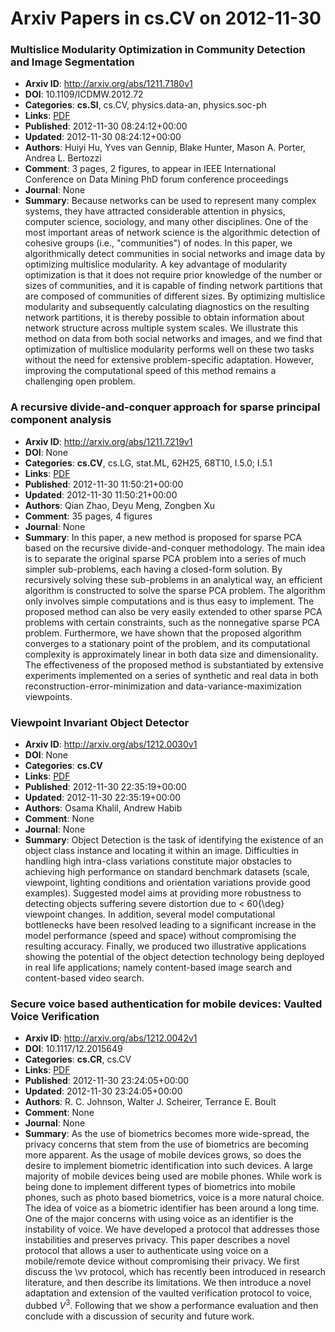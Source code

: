 # Arxiv Papers in cs.CV on 2012-11-30
### Multislice Modularity Optimization in Community Detection and Image Segmentation
- **Arxiv ID**: http://arxiv.org/abs/1211.7180v1
- **DOI**: 10.1109/ICDMW.2012.72
- **Categories**: **cs.SI**, cs.CV, physics.data-an, physics.soc-ph
- **Links**: [PDF](http://arxiv.org/pdf/1211.7180v1)
- **Published**: 2012-11-30 08:24:12+00:00
- **Updated**: 2012-11-30 08:24:12+00:00
- **Authors**: Huiyi Hu, Yves van Gennip, Blake Hunter, Mason A. Porter, Andrea L. Bertozzi
- **Comment**: 3 pages, 2 figures, to appear in IEEE International Conference on
  Data Mining PhD forum conference proceedings
- **Journal**: None
- **Summary**: Because networks can be used to represent many complex systems, they have attracted considerable attention in physics, computer science, sociology, and many other disciplines. One of the most important areas of network science is the algorithmic detection of cohesive groups (i.e., "communities") of nodes. In this paper, we algorithmically detect communities in social networks and image data by optimizing multislice modularity. A key advantage of modularity optimization is that it does not require prior knowledge of the number or sizes of communities, and it is capable of finding network partitions that are composed of communities of different sizes. By optimizing multislice modularity and subsequently calculating diagnostics on the resulting network partitions, it is thereby possible to obtain information about network structure across multiple system scales. We illustrate this method on data from both social networks and images, and we find that optimization of multislice modularity performs well on these two tasks without the need for extensive problem-specific adaptation. However, improving the computational speed of this method remains a challenging open problem.



### A recursive divide-and-conquer approach for sparse principal component analysis
- **Arxiv ID**: http://arxiv.org/abs/1211.7219v1
- **DOI**: None
- **Categories**: **cs.CV**, cs.LG, stat.ML, 62H25, 68T10, I.5.0; I.5.1
- **Links**: [PDF](http://arxiv.org/pdf/1211.7219v1)
- **Published**: 2012-11-30 11:50:21+00:00
- **Updated**: 2012-11-30 11:50:21+00:00
- **Authors**: Qian Zhao, Deyu Meng, Zongben Xu
- **Comment**: 35 pages, 4 figures
- **Journal**: None
- **Summary**: In this paper, a new method is proposed for sparse PCA based on the recursive divide-and-conquer methodology. The main idea is to separate the original sparse PCA problem into a series of much simpler sub-problems, each having a closed-form solution. By recursively solving these sub-problems in an analytical way, an efficient algorithm is constructed to solve the sparse PCA problem. The algorithm only involves simple computations and is thus easy to implement. The proposed method can also be very easily extended to other sparse PCA problems with certain constraints, such as the nonnegative sparse PCA problem. Furthermore, we have shown that the proposed algorithm converges to a stationary point of the problem, and its computational complexity is approximately linear in both data size and dimensionality. The effectiveness of the proposed method is substantiated by extensive experiments implemented on a series of synthetic and real data in both reconstruction-error-minimization and data-variance-maximization viewpoints.



### Viewpoint Invariant Object Detector
- **Arxiv ID**: http://arxiv.org/abs/1212.0030v1
- **DOI**: None
- **Categories**: **cs.CV**
- **Links**: [PDF](http://arxiv.org/pdf/1212.0030v1)
- **Published**: 2012-11-30 22:35:19+00:00
- **Updated**: 2012-11-30 22:35:19+00:00
- **Authors**: Osama Khalil, Andrew Habib
- **Comment**: None
- **Journal**: None
- **Summary**: Object Detection is the task of identifying the existence of an object class instance and locating it within an image. Difficulties in handling high intra-class variations constitute major obstacles to achieving high performance on standard benchmark datasets (scale, viewpoint, lighting conditions and orientation variations provide good examples). Suggested model aims at providing more robustness to detecting objects suffering severe distortion due to < 60{\deg} viewpoint changes. In addition, several model computational bottlenecks have been resolved leading to a significant increase in the model performance (speed and space) without compromising the resulting accuracy. Finally, we produced two illustrative applications showing the potential of the object detection technology being deployed in real life applications; namely content-based image search and content-based video search.



### Secure voice based authentication for mobile devices: Vaulted Voice Verification
- **Arxiv ID**: http://arxiv.org/abs/1212.0042v1
- **DOI**: 10.1117/12.2015649
- **Categories**: **cs.CR**, cs.CV
- **Links**: [PDF](http://arxiv.org/pdf/1212.0042v1)
- **Published**: 2012-11-30 23:24:05+00:00
- **Updated**: 2012-11-30 23:24:05+00:00
- **Authors**: R. C. Johnson, Walter J. Scheirer, Terrance E. Boult
- **Comment**: None
- **Journal**: None
- **Summary**: As the use of biometrics becomes more wide-spread, the privacy concerns that stem from the use of biometrics are becoming more apparent. As the usage of mobile devices grows, so does the desire to implement biometric identification into such devices. A large majority of mobile devices being used are mobile phones. While work is being done to implement different types of biometrics into mobile phones, such as photo based biometrics, voice is a more natural choice. The idea of voice as a biometric identifier has been around a long time. One of the major concerns with using voice as an identifier is the instability of voice. We have developed a protocol that addresses those instabilities and preserves privacy. This paper describes a novel protocol that allows a user to authenticate using voice on a mobile/remote device without compromising their privacy. We first discuss the \vv protocol, which has recently been introduced in research literature, and then describe its limitations. We then introduce a novel adaptation and extension of the vaulted verification protocol to voice, dubbed $V^3$. Following that we show a performance evaluation and then conclude with a discussion of security and future work.



